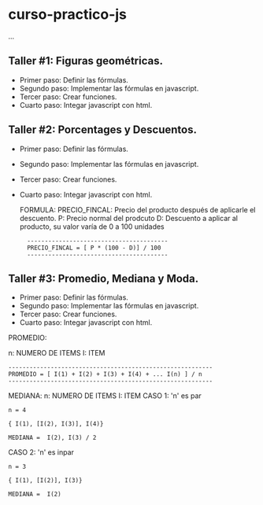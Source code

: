# curso-practico-js

...

## Taller #1: Figuras geométricas.

- Primer paso: Definir las fórmulas.
- Segundo paso: Implementar las fórmulas en javascript.
- Tercer paso: Crear funciones.
- Cuarto paso: Integar javascript con html.

## Taller #2: Porcentages y Descuentos.

- Primer paso: Definir las fórmulas.
- Segundo paso: Implementar las fórmulas en javascript.
- Tercer paso: Crear funciones.
- Cuarto paso: Integar javascript con html.

  FORMULA:
  PRECIO_FINCAL: Precio del producto después de aplicarle el descuento.
  P: Precio normal del prodcuto
  D: Descuento a aplicar al producto, su valor varía de 0 a 100 unidades

        ----------------------------------------
        PRECIO_FINCAL = [ P * (100 - D)] / 100
        ----------------------------------------

## Taller #3: Promedio, Mediana y Moda.

- Primer paso: Definir las fórmulas.
- Segundo paso: Implementar las fórmulas en javascript.
- Tercer paso: Crear funciones.
- Cuarto paso: Integar javascript con html.

PROMEDIO:

n: NUMERO DE ITEMS
I: ITEM

    ----------------------------------------------------------
    PROMEDIO = [ I(1) + I(2) + I(3) + I(4) + ... I(n) ] / n
    ----------------------------------------------------------

MEDIANA:
n: NUMERO DE ITEMS
I: ITEM
CASO 1: 'n' es par

    n = 4

    { I(1), [I(2), I(3)], I(4)}

    MEDIANA =  I(2), I(3) / 2

CASO 2: 'n' es inpar

    n = 3

    { I(1), [I(2)], I(3)}

    MEDIANA =  I(2)
